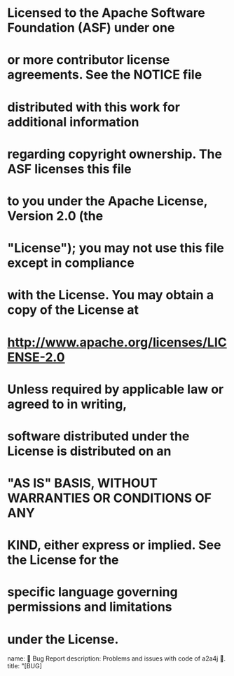 # Licensed to the Apache Software Foundation (ASF) under one
# or more contributor license agreements.  See the NOTICE file
# distributed with this work for additional information
# regarding copyright ownership.  The ASF licenses this file
# to you under the Apache License, Version 2.0 (the
# "License"); you may not use this file except in compliance
# with the License.  You may obtain a copy of the License at
#
#   http://www.apache.org/licenses/LICENSE-2.0
#
# Unless required by applicable law or agreed to in writing,
# software distributed under the License is distributed on an
# "AS IS" BASIS, WITHOUT WARRANTIES OR CONDITIONS OF ANY
# KIND, either express or implied.  See the License for the
# specific language governing permissions and limitations
# under the License.

name: 🐛 Bug Report
description: Problems and issues with code of a2a4j 🤔.
title: "[BUG] <title>"
labels: ["bug"]
body:
- type: checkboxes
  attributes:
  label: Is there an existing issue for this?
  description: Please search to see if an issue already exists for the bug you encountered.
  options:
  - label: I have searched the existing issues
  required: true
- type: textarea
  attributes:
  label: Current Behavior
  description: A concise description of what you're experiencing.
  validations:
  required: false
- type: textarea
  attributes:
  label: Expected Behavior
  description: A concise description of what you expected to happen.
  validations:
  required: false
- type: textarea
  attributes:
  label: Steps To Reproduce
  description: Steps to reproduce the behavior.
  placeholder: |
  1. In this environment...
  2. With this config...
  3. Run '...'
  4. See error...
  validations:
  required: false
- type: textarea
  attributes:
  label: Environment
  description: |
  examples:
  - **version(s)**: v1.1.1
  value: "version(s):"
  render: markdown
  validations:
  required: false
- type: textarea
  attributes:
  label: Debug logs
  description: |
  Add your debug logs here.
  validations:
  required: false
- type: textarea
  attributes:
  label: Anything else?
  description: |
  Links? References? Anything that will give us more context about the issue you are encountering!

        Tip: You can attach images or log files by clicking this area to highlight it and then dragging files in.
  validations:
  required: false
